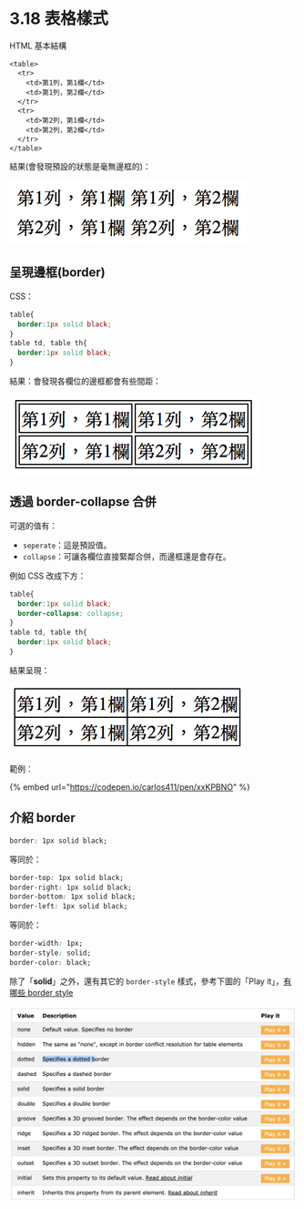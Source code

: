 # 3.18 表格樣式

HTML 基本結構

```markup
<table>
  <tr>
    <td>第1列，第1欄</td>
    <td>第1列，第2欄</td>
  </tr>
  <tr>
    <td>第2列，第1欄</td>
    <td>第2列，第2欄</td>
  </tr>
</table>
```

結果\(會發現預設的狀態是毫無邊框的\)：

![](../.gitbook/assets/table_basic.png)

## 呈現邊框\(border\)

CSS：

```css
table{
  border:1px solid black;
}
table td, table th{
  border:1px solid black;
}
```

結果：會發現各欄位的邊框都會有些間距：

![](../.gitbook/assets/table_with_border.png)

## 透過 border-collapse 合併

可選的值有：

* `seperate`：這是預設值。
* `collapse`：可讓各欄位直接緊鄰合併，而邊框還是會存在。

例如 CSS 改成下方：

```css
table{
  border:1px solid black;
  border-collapse: collapse;
}
table td, table th{
  border:1px solid black;
}
```

結果呈現：

![](../.gitbook/assets/table_with_collapse.png)

範例：

{% embed url="https://codepen.io/carlos411/pen/xxKPBNO" %}



## 介紹 border

```css
border: 1px solid black;
```

等同於：

```css
border-top: 1px solid black;
border-right: 1px solid black;
border-bottom: 1px solid black;
border-left: 1px solid black;
```

等同於：

```css
border-width: 1px;
border-style: solid;
border-color: black;
```

除了「**solid**」之外，還有其它的 `border-style` 樣式，參考下圖的「Play it」，[有哪些 border style](https://www.w3schools.com/cssref/pr_border-style.asp)

![](../.gitbook/assets/table_all_style.png)

